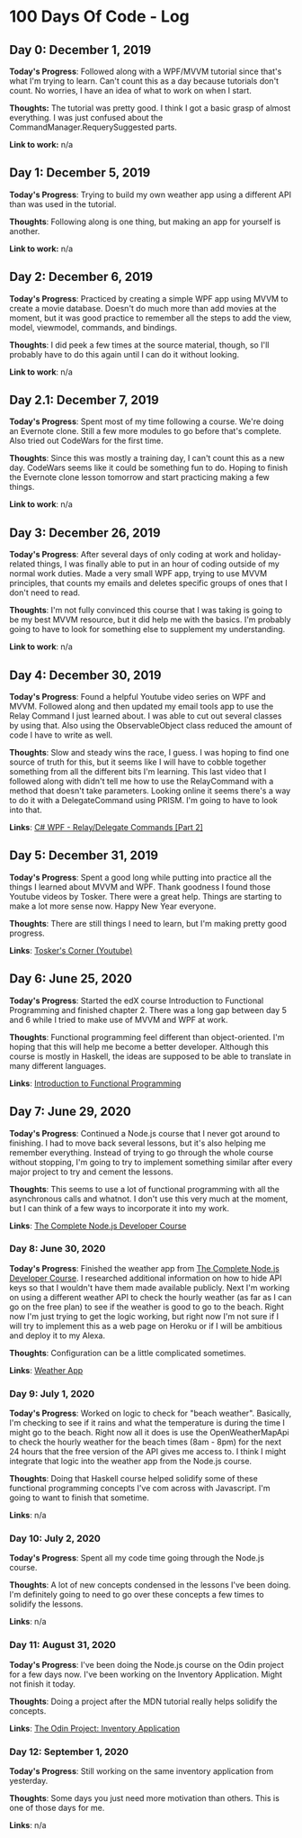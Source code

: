 # 100 Days Of Code - Log

## Day 0: December 1, 2019

**Today's Progress**: Followed along with a WPF/MVVM tutorial since that's what I'm trying to learn. Can't count this as a day because tutorials don't count. No worries, I have an idea of what to work on when I start.

**Thoughts:** The tutorial was pretty good. I think I got a basic grasp of almost everything. I was just confused about the CommandManager.RequerySuggested parts.

**Link to work:** n/a

## Day 1: December 5, 2019

**Today's Progress**: Trying to build my own weather app using a different API than was used in the tutorial.

**Thoughts**: Following along is one thing, but making an app for yourself is another.

**Link to work:** n/a

## Day 2: December 6, 2019

**Today's Progress**: Practiced by creating a simple WPF app using MVVM to create a movie database. Doesn't do much more than add movies at the moment, but it was good practice to remember all the steps to add the view, model, viewmodel, commands, and bindings.

**Thoughts**: I did peek a few times at the source material, though, so I'll probably have to do this again until I can do it without looking.

**Link to work**: n/a

## Day 2.1: December 7, 2019

**Today's Progress**: Spent most of my time following a course. We're doing an Evernote clone. Still a few more modules to go before that's complete. Also tried out CodeWars for the first time.

**Thoughts**: Since this was mostly a training day, I can't count this as a new day. CodeWars seems like it could be something fun to do. Hoping to finish the Evernote clone lesson tomorrow and start practicing making a few things.

**Link to work**: n/a

## Day 3: December 26, 2019

**Today's Progress**: After several days of only coding at work and holiday-related things, I was finally able to put in an hour of coding outside of my normal work duties. Made a very small WPF app, trying to use MVVM principles, that counts my emails and deletes specific groups of ones that I don't need to read.

**Thoughts**: I'm not fully convinced this course that I was taking is going to be my best MVVM resource, but it did help me with the basics. I'm probably going to have to look for something else to supplement my understanding.

**Link to work**: n/a

## Day 4: December 30, 2019

**Today's Progress**: Found a helpful Youtube video series on WPF and MVVM. Followed along and then updated my email tools app to use the Relay Command I just learned about. I was able to cut out several classes by using that. Also using the ObservableObject class reduced the amount of code I have to write as well.

**Thoughts**: Slow and steady wins the race, I guess. I was hoping to find one source of truth for this, but it seems like I will have to cobble together something from all the different bits I'm learning. This last video that I followed along with didn't tell me how to use the RelayCommand with a method that doesn't take parameters. Looking online it seems there's a way to do it with a DelegateCommand using PRISM. I'm going to have to look into that.

**Links**: [C# WPF - Relay/Delegate Commands [Part 2]](https://youtu.be/8WfD2cFRymM)

## Day 5: December 31, 2019

**Today's Progress**: Spent a good long while putting into practice all the things I learned about MVVM and WPF. Thank goodness I found those Youtube videos by Tosker. There were a great help. Things are starting to make a lot more sense now. Happy New Year everyone.

**Thoughts**: There are still things I need to learn, but I'm making pretty good progress.

**Links**: [Tosker's Corner (Youtube)](https://www.youtube.com/channel/UCXZWxO7EUC0ZSoeZIR2V9UQ/videos)

## Day 6: June 25, 2020

**Today's Progress**: Started the edX course Introduction to Functional Programming and finished chapter 2. There was a long gap between day 5 and 6 while I tried to make use of MVVM and WPF at work.

**Thoughts**: Functional programming feel different than object-oriented. I'm hoping that this will help me become a better developer. Although this course is mostly in Haskell, the ideas are supposed to be able to translate in many different languages.

**Links**: [Introduction to Functional Programming](https://courses.edx.org/courses/course-v1:DelftX+FP101x+3T2015/course/)

## Day 7: June 29, 2020

**Today's Progress**: Continued a Node.js course that I never got around to finishing. I had to move back several lessons, but it's also helping me remember everything. Instead of trying to go through the whole course without stopping, I'm going to try to implement something similar after every major project to try and cement the lessons.

**Thoughts**: This seems to use a lot of functional programming with all the asynchronous calls and whatnot. I don't use this very much at the moment, but I can think of a few ways to incorporate it into my work.

**Links**: [The Complete Node.js Developer Course](https://www.udemy.com/course/the-complete-nodejs-developer-course-2/)

### Day 8: June 30, 2020

**Today's Progress**: Finished the weather app from [The Complete Node.js Developer Course](https://www.udemy.com/course/the-complete-nodejs-developer-course-2/). I researched additional information on how to hide API keys so that I wouldn't have them made available publicly. Next I'm working on using a different weather API to check the hourly weather (as far as I can go on the free plan) to see if the weather is good to go to the beach. Right now I'm just trying to get the logic working, but right now I'm not sure if I will try to implement this as a web page on Heroku or if I will be ambitious and deploy it to my Alexa.

**Thoughts**: Configuration can be a little complicated sometimes.

**Links**: [Weather App](https://kfp-weather-application.herokuapp.com/)

### Day 9: July 1, 2020

**Today's Progress**: Worked on logic to check for "beach weather". Basically, I'm checking to see if it rains and what the temperature is during the time I might go to the beach. Right now all it does is use the OpenWeatherMapApi to check the hourly weather for the beach times (8am - 8pm) for the next 24 hours that the free version of the API gives me access to. I think I might integrate that logic into the weather app from the Node.js course.

**Thoughts**: Doing that Haskell course helped solidify some of these functional programming concepts I've com across with Javascript. I'm going to want to finish that sometime.

**Links**: n/a

### Day 10: July 2, 2020

**Today's Progress**: Spent all my code time going through the Node.js course.

**Thoughts**: A lot of new concepts condensed in the lessons I've been doing. I'm definitely going to need to go over these concepts a few times to solidify the lessons.

**Links**: n/a

### Day 11: August 31, 2020

**Today's Progress**: I've been doing the Node.js course on the Odin project for a few days now. I've been working on the Inventory Application. Might not finish it today.

**Thoughts**: Doing a project after the MDN tutorial really helps solidify the concepts.

**Links**: [The Odin Project: Inventory Application](https://www.theodinproject.com/courses/nodejs/lessons/inventory-application)

### Day 12: September 1, 2020

**Today's Progress**: Still working on the same inventory application from yesterday.

**Thoughts**: Some days you just need more motivation than others. This is one of those days for me.

**Links**: n/a

<!--

### Day 1: June 27, Monday

**Today's Progress**: I've gone through many exercises on FreeCodeCamp.

**Thoughts** I've recently started coding, and it's a great feeling when I finally solve an algorithm challenge after a lot of attempts and hours spent.

**Link(s) to work**
1. [Find the Longest Word in a String](https://www.freecodecamp.com/challenges/find-the-longest-word-in-a-string)
2. [Title Case a Sentence](https://www.freecodecamp.com/challenges/title-case-a-sentence)
-->
